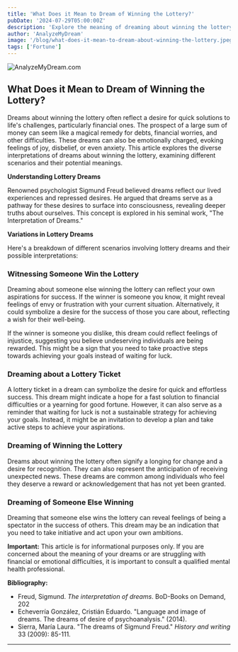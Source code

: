 ```yaml
---
title: 'What Does it Mean to Dream of Winning the Lottery?'
pubDate: '2024-07-29T05:00:00Z'
description: 'Explore the meaning of dreaming about winning the lottery and how these dreams can reflect your desires, emotions, and expectations in life.'
author: 'AnalyzeMyDream'
image: '/blog/what-does-it-mean-to-dream-about-winning-the-lottery.jpeg'
tags: ['Fortune']
---
```


![AnalyzeMyDream.com](/blog/what-does-it-mean-to-dream-about-winning-the-lottery.jpeg)

## What Does it Mean to Dream of Winning the Lottery?

Dreams about winning the lottery often reflect a desire for quick solutions to life's challenges, particularly financial ones. The prospect of a large sum of money can seem like a magical remedy for debts, financial worries, and other difficulties. These dreams can also be emotionally charged, evoking feelings of joy, disbelief, or even anxiety. This article explores the diverse interpretations of dreams about winning the lottery, examining different scenarios and their potential meanings.

**Understanding Lottery Dreams**

Renowned psychologist Sigmund Freud believed dreams reflect our lived experiences and repressed desires. He argued that dreams serve as a pathway for these desires to surface into consciousness, revealing deeper truths about ourselves. This concept is explored in his seminal work, "The Interpretation of Dreams."

**Variations in Lottery Dreams**

Here's a breakdown of different scenarios involving lottery dreams and their possible interpretations:

### Witnessing Someone Win the Lottery

Dreaming about someone else winning the lottery can reflect your own aspirations for success. If the winner is someone you know, it might reveal feelings of envy or frustration with your current situation. Alternatively, it could symbolize a desire for the success of those you care about, reflecting a wish for their well-being. 

If the winner is someone you dislike, this dream could reflect feelings of injustice, suggesting you believe undeserving individuals are being rewarded. This might be a sign that you need to take proactive steps towards achieving your goals instead of waiting for luck.

### Dreaming about a Lottery Ticket

A lottery ticket in a dream can symbolize the desire for quick and effortless success. This dream might indicate a hope for a fast solution to financial difficulties or a yearning for good fortune. However, it can also serve as a reminder that waiting for luck is not a sustainable strategy for achieving your goals. Instead, it might be an invitation to develop a plan and take active steps to achieve your aspirations.

### Dreaming of Winning the Lottery

Dreams about winning the lottery often signify a longing for change and a desire for recognition. They can also represent the anticipation of receiving unexpected news. These dreams are common among individuals who feel they deserve a reward or acknowledgement that has not yet been granted.

### Dreaming of Someone Else Winning

Dreaming that someone else wins the lottery can reveal feelings of being a spectator in the success of others. This dream may be an indication that you need to take initiative and act upon your own ambitions. 

**Important:** This article is for informational purposes only. If you are concerned about the meaning of your dreams or are struggling with financial or emotional difficulties, it is important to consult a qualified mental health professional. 

**Bibliography:**

* Freud, Sigmund. *The interpretation of dreams*. BoD-Books on Demand, 202
* Echeverría González, Cristián Eduardo. "Language and image of dreams. The dreams of desire of psychoanalysis." (2014).
* Sierra, María Laura. "The dreams of Sigmund Freud." *History and writing* 33 (2009): 85-111.

---